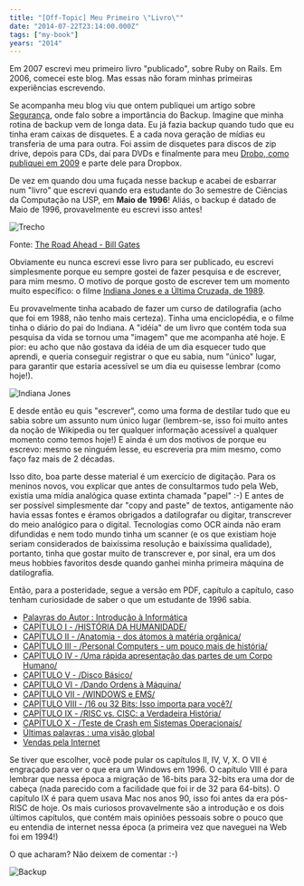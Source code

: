 ```yaml
---
title: "[Off-Topic] Meu Primeiro \"Livro\""
date: "2014-07-22T23:14:00.000Z"
tags: ["my-book"]
years: "2014"
---
```


<p></p>
<p>Em 2007 escrevi meu primeiro livro "publicado", sobre Ruby on Rails. Em 2006, comecei este blog. Mas essas não foram minhas primeiras experiências escrevendo.</p>
<p>Se acompanha meu blog viu que ontem publiquei um artigo sobre <a href="http://www.akitaonrails.com/2014/07/20/small-bites-mantenha-seu-mac-seguro-e-protegido">Segurança</a>, onde falo sobre a importância do Backup. Imagine que minha rotina de backup vem de longa data. Eu já fazia backup quando tudo que eu tinha eram caixas de disquetes. E a cada nova geração de mídias eu transferia de uma para outra. Foi assim de disquetes para discos de zip drive, depois para CDs, daí para DVDs e finalmente para meu <a href="http://www.akitaonrails.com/2009/09/19/off-topic-meu-backup-pessoal-drobo-time-capsule#.U87uZ6hQZZs">Drobo, como publiquei em 2009</a> e parte dele para Dropbox.</p>
<p>De vez em quando dou uma fuçada nesse backup e acabei de esbarrar num "livro" que escrevi quando era estudante do 3o semestre de Ciências da Computação na USP, em <strong>Maio de 1996</strong>! Aliás, o backup é datado de Maio de 1996, provavelmente eu escrevi isso antes!</p>
<p><img src="https://d7v6meks67904.cloudfront.net/assets/image_asset/image/439/Screenshot_7_22_14__20_38.png" srcset="https://d7v6meks67904.cloudfront.net/assets/image_asset/image/439/Screenshot_7_22_14__20_38.png 2x" alt="Trecho"></p>
<p>Fonte: <a href="http://www.theatlantic.com/business/archive/2010/05/bill-gates-more-profit-than-prophet/56982/">The Road Ahead - Bill Gates</a></p>
<p></p>
<p></p>
<p>Obviamente eu nunca escrevi esse livro para ser publicado, eu escrevi simplesmente porque eu sempre gostei de fazer pesquisa e de escrever, para mim mesmo. O motivo de porque gosto de escrever tem um momento muito específico: o filme <a href="https://www.imdb.com/title/tt0097576/?ref_=nv_sr_1">Indiana Jones e a Última Cruzada, de 1989</a>.</p>
<p>Eu provavelmente tinha acabado de fazer um curso de datilografia (acho que foi em 1988, não tenho mais certeza). Tinha uma enciclopédia, e o filme tinha o diário do pai do Indiana. A "idéia" de um livro que contém toda sua pesquisa da vida se tornou uma "imagem" que me acompanha até hoje. E pior: eu acho que não gostava da idéia de um dia esquecer tudo que aprendi, e queria conseguir registrar o que eu sabia, num "único" lugar, para garantir que estaria acessível se um dia eu quisesse lembrar (como hoje!).</p>
<p><img src="https://d7v6meks67904.cloudfront.net/assets/image_asset/image/437/big_Screen_Shot_2014-07-22_at_20.20.26.png" srcset="https://d7v6meks67904.cloudfront.net/assets/image_asset/image/437/Screen_Shot_2014-07-22_at_20.20.26.png 2x" alt="Indiana Jones"></p>
<p>E desde então eu quis "escrever", como uma forma de destilar tudo que eu sabia sobre um assunto num único lugar (lembrem-se, isso foi muito antes da noção de Wikipedia ou ter qualquer informação acessível a qualquer momento como temos hoje!) E ainda é um dos motivos de porque eu escrevo: mesmo se ninguém lesse, eu escreveria pra mim mesmo, como faço faz mais de 2 décadas.</p>
<p>Isso dito, boa parte desse material é um exercício de digitação. Para os meninos novos, vou explicar que antes de consultarmos tudo pela Web, existia uma mídia analógica quase extinta chamada "papel" :-) E antes de ser possível simplesmente dar "copy and paste" de textos, antigamente não havia essas fontes e éramos obrigados a datilografar ou digitar, transcrever do meio analógico para o digital. Tecnologias como OCR ainda não eram difundidas e nem todo mundo tinha um scanner (e os que existiam hoje seriam considerados de baixíssima resolução e baixíssima qualidade), portanto, tinha que gostar muito de transcrever e, por sinal, era um dos meus hobbies favoritos desde quando ganhei minha primeira máquina de datilografia.</p>
<p>Então, para a posteridade, segue a versão em PDF, capítulo a capítulo, caso tenham curiosidade de saber o que um estudante de 1996 sabia.</p>
<ul>
  <li><a href="https://bit.ly/1tx9UXm">Palavras do Autor : Introdução à Informática</a></li>
  <li><a href="https://bit.ly/1txa4y4">CAPÍTULO I - /HISTÓRIA DA HUMANIDADE/</a></li>
  <li><a href="https://bit.ly/1txa7tG">CAPÍTULO II - /Anatomia - dos átomos à matéria orgânica/</a></li>
  <li><a href="https://bit.ly/1txa7tG">CAPÍTULO III - /Personal Computers - um pouco mais de história/</a></li>
  <li><a href="https://bit.ly/1o7H7be">CAPÍTULO IV - /Uma rápida apresentação das partes de um Corpo Humano/</a></li>
  <li><a href="https://bit.ly/1p8eVl7">CAPÍTULO V - /Disco Básico/</a></li>
  <li><a href="https://bit.ly/1nchW7f">CAPÍTULO VI - /Dando Ordens à Máquina/</a></li>
  <li><a href="https://bit.ly/1r4GVZB">CAPÍTULO VII - /WINDOWS e EMS/</a></li>
  <li><a href="https://bit.ly/1A3nohX">CAPÍTULO VIII - /16 ou 32 Bits: Isso importa para você?/</a></li>
  <li><a href="https://bit.ly/1rIb6H9">CAPÍTULO IX - /RISC vs. CISC: a Verdadeira História/</a></li>
  <li><a href="https://bit.ly/1A3ntSS">CAPÍTULO X - /Teste de Crash em Sistemas Operacionais/</a></li>
  <li><a href="https://bit.ly/1wXHZQo">Últimas palavras : uma visão global</a></li>
  <li><a href="https://bit.ly/1nSlsze">Vendas pela Internet</a></li>
</ul>
<p>Se tiver que escolher, você pode pular os capítulos II, IV, V, X. O VII é engraçado para ver o que era um Windows em 1996. O capítulo VIII é para lembrar que nessa época a migração de 16-bits para 32-bits era uma dor de cabeça (nada parecido com a facilidade que foi ir de 32 para 64-bits). O capítulo IX é para quem usava Mac nos anos 90, isso foi antes da era pós-RISC de hoje. Os mais curiosos provavelmente são a introdução e os dois últimos capítulos, que contém mais opiniões pessoais sobre o pouco que eu entendia de internet nessa época (a primeira vez que naveguei na Web foi em 1994!)</p>
<p>O que acharam? Não deixem de comentar :-)</p>
<p><img src="https://d7v6meks67904.cloudfront.net/assets/image_asset/image/438/big_Screen_Shot_2014-07-22_at_19.43.16.png" srcset="https://d7v6meks67904.cloudfront.net/assets/image_asset/image/438/Screen_Shot_2014-07-22_at_19.43.16.png 2x" alt="Backup"></p>
<p></p>